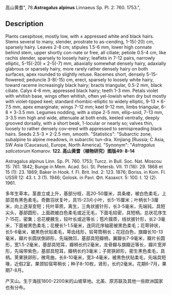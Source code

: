 高山黄耆",
78.**Astragalus alpinus** Linnaeus Sp. Pl. 2: 760. 1753.",

## Description
Plants caespitose, mostly low, with ± appressed white and black hairs. Stems several to many, slender, prostrate to as-cending, 1-15(-20) cm, sparsely hairy. Leaves 2-8 cm; stipules 1.5-6 mm, lower high connate behind stem, upper shortly con-nate or free, all ciliate; petiole 0.5-4 cm, like rachis slender, sparsely to loosely hairy; leaflets in 7-12 pairs, narrowly elliptic, 5-15(-20) × 2-5(-7) mm, abaxially somewhat densely hairy, adaxially glabrous or sparsely hairy, more rarely rather densely hairy on both surfaces, apex rounded to slightly retuse. Racemes short, densely 5-15-flowered; peduncle 3-8(-15) cm, erect, sparsely to loosely white hairy, toward raceme increasingly black hairy; bracts triangular, 0.5-2 mm, black ciliate. Calyx 4-6 mm, appressed black hairy; teeth 1-3 mm. Petals violet with whitish base, wings often whitish, often yel-lowish when dry but mostly with violet-tipped keel; standard rhombic-elliptic to widely elliptic, 9-13 × 6-7.5 mm, apex emarginate; wings 7-12 mm; keel 9-12 mm, limbs triangular, 6-8 × 3-3.5 mm. Legumes nodding, with a stipe 2-5 mm, ellip-soid, 7-13 mm, 3-3.5 mm high and wide, attenuate at both ends, keeled ventrally, deeply grooved dorsally, with a short beak, 1-locular or nearly so; valves thin, loosely to rather densely cov-ered with appressed to semispreading black hairs. Seeds 2.5-3 × 2-2.5 mm, smooth.
  "Statistics": "Subarctic zone, subalpine to alpine meadows, in subarctic tun-dra. Xinjiang [Russia; C Asia, SW Asia (Caucasus), Europe, North America].
  "Synonym": "*Astragalus salicetorum* Komarov.
**122. 高山黄耆（植物研究）图版49: 8-14**

Astragalus alpinus Linn. Sp. Pl. 760. 1753; Turcz. in Bull. Soc. Nat. Moscou 15: 761. 1842; Bunge in Mem. Acad. Sci. St. Petersb. VII. 11 (16): 29. 1868 et 15 (1): 23. 1869; Baker in Hook. f. Fl. Brit. Ind. 2: 123. 1876; Boriss. in Kom. Fl. USSR 12: 43. t. 3 (1). 1946; Golosk. in Pavl. Φπ. Казахст. 5: 100. t. 12 (2). 1961.

多年生草本。茎直立或上升，基部分枝，高20-50厘米，具条棱，被白色柔毛，上部混有黑色柔毛。奇数羽状复叶，具15-23片小叶，长5-15厘米；叶柄长1-3厘米，向上逐渐变短；托叶草质，离生，三角状披针形，长3-5毫米，先端钝，具短尖头，基部圆形，上面疏被白色柔毛或近无毛，下面毛较密，具短柄。总状花序生7-15花，密集；总花梗腋生，较叶长或近等长；苞片膜质，线状披针形，长2-3毫米，下面被黑色柔毛；花梗长1-1.5毫米，连同花序轴密被黑色柔毛；花萼钟状，长5-6毫米，被黑色伏贴柔毛，萼齿线形，较萼筒稍长；花冠白色，旗瓣长10-13毫米，瓣片长圆状倒卵形，先端微凹，基部具短瓣柄，翼瓣长7-9毫米，瓣片长圆形，宽1.5-2毫米，基部具短耳，瓣柄长约2毫米，龙骨瓣与旗瓣近等长，瓣片宽斧形，先端带紫色，基部具短耳，瓣柄长约3毫米；子房狭卵形，密生黑色柔毛，具柄。荚果狭卵形，微弯曲，长8-10毫米，宽3-4毫米，被黑色伏贴柔毛，先端具短喙，近假2室，果颈较宿萼稍长；种子8-10枚，肾形，长约2毫米。花期6-7月，果期7-8月。

产天山。生于海拔1800-2200米的山坡草地。北美、原苏联及其他一些欧洲国家也有分布。
